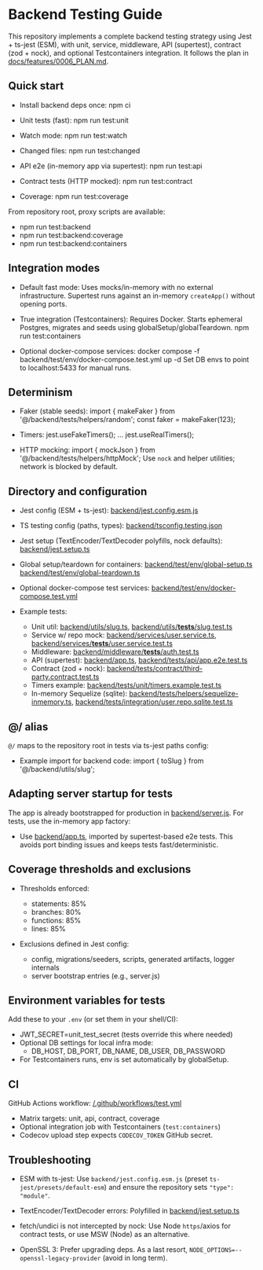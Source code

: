 # Backend Testing Guide

This repository implements a complete backend testing strategy using Jest + ts-jest (ESM), with unit, service, middleware, API (supertest), contract (zod + nock), and optional Testcontainers integration. It follows the plan in [docs/features/0006_PLAN.md](docs/features/0006_PLAN.md).

## Quick start

- Install backend deps once:
  npm ci

- Unit tests (fast):
  npm run test:unit

- Watch mode:
  npm run test:watch

- Changed files:
  npm run test:changed

- API e2e (in-memory app via supertest):
  npm run test:api

- Contract tests (HTTP mocked):
  npm run test:contract

- Coverage:
  npm run test:coverage

From repository root, proxy scripts are available:
- npm run test:backend
- npm run test:backend:coverage
- npm run test:backend:containers

## Integration modes

- Default fast mode:
  Uses mocks/in-memory with no external infrastructure. Supertest runs against an in-memory `createApp()` without opening ports.

- True integration (Testcontainers):
  Requires Docker. Starts ephemeral Postgres, migrates and seeds using globalSetup/globalTeardown.
  npm run test:containers

- Optional docker-compose services:
  docker compose -f backend/test/env/docker-compose.test.yml up -d
  Set DB envs to point to localhost:5433 for manual runs.

## Determinism

- Faker (stable seeds):
  import { makeFaker } from '@/backend/tests/helpers/random';
  const faker = makeFaker(123);

- Timers:
  jest.useFakeTimers(); ... jest.useRealTimers();

- HTTP mocking:
  import { mockJson } from '@/backend/tests/helpers/httpMock';
  Use `nock` and helper utilities; network is blocked by default.

## Directory and configuration

- Jest config (ESM + ts-jest):
  [backend/jest.config.esm.js](backend/jest.config.esm.js)

- TS testing config (paths, types):
  [backend/tsconfig.testing.json](backend/tsconfig.testing.json)

- Jest setup (TextEncoder/TextDecoder polyfills, nock defaults):
  [backend/jest.setup.ts](backend/jest.setup.ts)

- Global setup/teardown for containers:
  [backend/test/env/global-setup.ts](backend/test/env/global-setup.ts)
  [backend/test/env/global-teardown.ts](backend/test/env/global-teardown.ts)

- Optional docker-compose test services:
  [backend/test/env/docker-compose.test.yml](backend/test/env/docker-compose.test.yml)

- Example tests:
  - Unit util: [backend/utils/slug.ts](backend/utils/slug.ts), [backend/utils/__tests__/slug.test.ts](backend/utils/__tests__/slug.test.ts)
  - Service w/ repo mock: [backend/services/user.service.ts](backend/services/user.service.ts), [backend/services/__tests__/user.service.test.ts](backend/services/__tests__/user.service.test.ts)
  - Middleware: [backend/middleware/__tests__/auth.test.ts](backend/middleware/__tests__/auth.test.ts)
  - API (supertest): [backend/app.ts](backend/app.ts), [backend/tests/api/app.e2e.test.ts](backend/tests/api/app.e2e.test.ts)
  - Contract (zod + nock): [backend/tests/contract/third-party.contract.test.ts](backend/tests/contract/third-party.contract.test.ts)
  - Timers example: [backend/tests/unit/timers.example.test.ts](backend/tests/unit/timers.example.test.ts)
  - In-memory Sequelize (sqlite): [backend/tests/helpers/sequelize-inmemory.ts](backend/tests/helpers/sequelize-inmemory.ts), [backend/tests/integration/user.repo.sqlite.test.ts](backend/tests/integration/user.repo.sqlite.test.ts)

## @/ alias

`@/` maps to the repository root in tests via ts-jest paths config:
- Example import for backend code: 
  import { toSlug } from '@/backend/utils/slug';

## Adapting server startup for tests

The app is already bootstrapped for production in [backend/server.js](backend/server.js). For tests, use the in-memory app factory:
- Use [backend/app.ts](backend/app.ts), imported by supertest-based e2e tests. This avoids port binding issues and keeps tests fast/deterministic.

## Coverage thresholds and exclusions

- Thresholds enforced:
  - statements: 85%
  - branches: 80%
  - functions: 85%
  - lines: 85%

- Exclusions defined in Jest config:
  - config, migrations/seeders, scripts, generated artifacts, logger internals
  - server bootstrap entries (e.g., server.js)

## Environment variables for tests

Add these to your `.env` (or set them in your shell/CI):
- JWT_SECRET=unit_test_secret (tests override this where needed)
- Optional DB settings for local infra mode:
  - DB_HOST, DB_PORT, DB_NAME, DB_USER, DB_PASSWORD
- For Testcontainers runs, env is set automatically by globalSetup.

## CI

GitHub Actions workflow: [/.github/workflows/test.yml](.github/workflows/test.yml)
- Matrix targets: unit, api, contract, coverage
- Optional integration job with Testcontainers (`test:containers`)
- Codecov upload step expects `CODECOV_TOKEN` GitHub secret.

## Troubleshooting

- ESM with ts-jest:
  Use `backend/jest.config.esm.js` (preset `ts-jest/presets/default-esm`) and ensure the repository sets `"type": "module"`.

- TextEncoder/TextDecoder errors:
  Polyfilled in [backend/jest.setup.ts](backend/jest.setup.ts)

- fetch/undici is not intercepted by nock:
  Use Node `https`/axios for contract tests, or use MSW (Node) as an alternative.

- OpenSSL 3:
  Prefer upgrading deps. As a last resort, `NODE_OPTIONS=--openssl-legacy-provider` (avoid in long term).